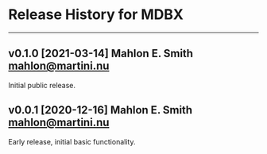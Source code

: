 # Release History for MDBX

---
## v0.1.0 [2021-03-14] Mahlon E. Smith <mahlon@martini.nu>

Initial public release.


## v0.0.1 [2020-12-16] Mahlon E. Smith <mahlon@martini.nu>

Early release, initial basic functionality.


